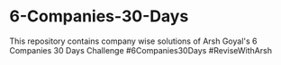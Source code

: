 # 6-Companies-30-Days

This repository contains company wise solutions of Arsh Goyal's 6 Companies 30 Days Challenge
#6Companies30Days
#ReviseWithArsh
